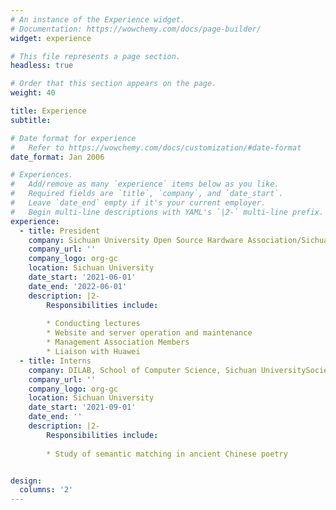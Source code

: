 ```yaml
---
# An instance of the Experience widget.
# Documentation: https://wowchemy.com/docs/page-builder/
widget: experience

# This file represents a page section.
headless: true

# Order that this section appears on the page.
weight: 40

title: Experience
subtitle:

# Date format for experience
#   Refer to https://wowchemy.com/docs/customization/#date-format
date_format: Jan 2006

# Experiences.
#   Add/remove as many `experience` items below as you like.
#   Required fields are `title`, `company`, and `date_start`.
#   Leave `date_end` empty if it's your current employer.
#   Begin multi-line descriptions with YAML's `|2-` multi-line prefix.
experience:
  - title: President
    company: Sichuan University Open Source Hardware Association/Sichuan University Smart Base Society
    company_url: ''
    company_logo: org-gc
    location: Sichuan University
    date_start: '2021-06-01'
    date_end: '2022-06-01'
    description: |2-
        Responsibilities include:
        
        * Conducting lectures
        * Website and server operation and maintenance
        * Management Association Members
        * Liaison with Huawei
  - title: Interns
    company: DILAB, School of Computer Science, Sichuan UniversitySociety
    company_url: ''
    company_logo: org-gc
    location: Sichuan University
    date_start: '2021-09-01'
    date_end: ''
    description: |2-
        Responsibilities include:
        
        * Study of semantic matching in ancient Chinese poetry


design:
  columns: '2'
---
```

